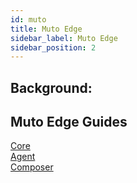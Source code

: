 ```yaml
---
id: muto
title: Muto Edge
sidebar_label: Muto Edge
sidebar_position: 2
---
```


## Background: 

## Muto Edge Guides

[Core](mutocore)  
[Agent](mutoagent)  
[Composer](mutocomposer)  
